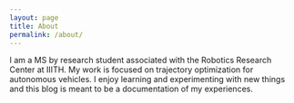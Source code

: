 ```yaml
---
layout: page
title: About
permalink: /about/
---
```


I am a MS by research student associated with the Robotics Research Center at
IIITH. My work is focused on trajectory optimization for autonomous vehicles.
I enjoy learning and experimenting with new things and this blog is meant to be
a documentation of my experiences. 
